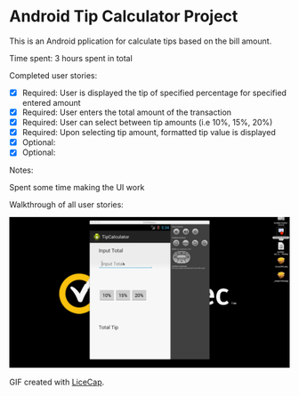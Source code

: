 # Android Tip Calculator Project 

This is an Android pplication for calculate tips based on the bill amount.

Time spent: 3 hours spent in total

Completed user stories:

 * [x] Required: User is displayed the tip of specified percentage for specified entered amount  
 * [x] Required: User enters the total amount of the transaction
 * [x] Required: User can select between tip amounts (i.e 10%, 15%, 20%)
 * [x] Required: Upon selecting tip amount, formatted tip value is displayed
 * [x] Optional: 
 * [x] Optional: 

Notes:

Spent some time making the UI work 

Walkthrough of all user stories:

![Video Walkthrough](tipcalculator.gif)

GIF created with [LiceCap](http://www.cockos.com/licecap/).

